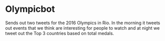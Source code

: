 # Olympicbot
Sends out two tweets for the 2016 Olympics in Rio. In the morning it tweets out events that we think are interesting for people to watch and at night we tweet out the Top 3 countries based on total medals.
